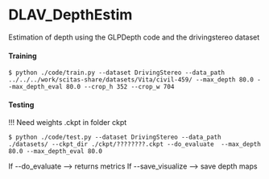# DLAV_DepthEstim

Estimation of depth using the GLPDepth code and the drivingstereo dataset


#### Training
```
$ python ./code/train.py --dataset DrivingStereo --data_path ../../../work/scitas-share/datasets/Vita/civil-459/ --max_depth 80.0 --max_depth_eval 80.0 --crop_h 352 --crop_w 704
```


#### Testing
!!! Need weights .ckpt in folder ckpt
```
$ python ./code/test.py --dataset DrivingStereo --data_path ./datasets/ --ckpt_dir ./ckpt/????????.ckpt --do_evaluate  --max_depth 80.0 --max_depth_eval 80.0
```

If --do_evaluate --> returns metrics
If --save_visualize --> save depth maps